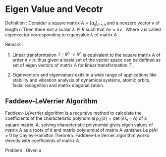 # Eigen Value and Vecotr

Definition :
Consider a square matrix $A=[a_{ij}]_{n{\times}n}$ and a nonzero vector $v$ of length $n$ Then there exit a scalar $\lambda \in R$ such that $Av = \lambda v$ 
.
Where $v$ is called eigenvector corresponding to eigenvalue $\lambda$ of matrix $A$.

Remark : 
1. Linear transformation $T : R^n \to R^n$ is equivalent to the square matrix $A$ of order $n \times n$. thus given a basis set of the vector space can be defined as set of eigen vectors of matrix $A$ for linear transformation $T$.

2. Eigenvectors and eigenvalues exits in a wide range of applications  like stability and vibration analysis of dynamical systems, atomic orbits, facial recognition and matrix diagonalization.

## Faddeev-LeVerrier Algorithm

Faddeev-LeVerrier algorithm is a recursive method to calculate the coefficients of the characteristic polynomial 
$p_A(\lambda)=\det (\lambda I_n - A)$
 of a square matrix, A. solving characteristic polynomial gives eigen values of matrix A as a roots of it and matrix polynomial of matrix A  vanishes i.e p(A) = 0 by Cayley-Hamilton Theorem. Faddeev-Le Verrier algorithm works directly with coefficients of matrix $A$.

Problem : Given a 


